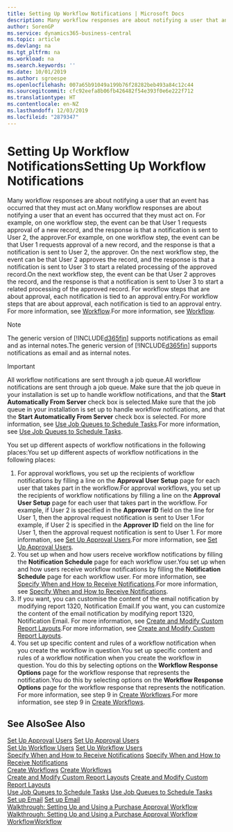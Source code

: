 ```yaml
---
title: Setting Up Workflow Notifications | Microsoft Docs
description: Many workflow responses are about notifying a user that an event has occurred that they must act on. For example, on one workflow step, the event can be that User 1 requests approval of a new record, and the response is that a notification is sent to User 2, the approver. On the next workflow step, the event can be that User 2 approves the record, and the response is that a notification is sent to User 3 to start a related processing of the approved record. For workflow steps that are about approval, each notification is tied to an approval entry.
author: SorenGP
ms.service: dynamics365-business-central
ms.topic: article
ms.devlang: na
ms.tgt_pltfrm: na
ms.workload: na
ms.search.keywords: ''
ms.date: 10/01/2019
ms.author: sgroespe
ms.openlocfilehash: 007a65b91049a199b76f28282beb493a84c12c44
ms.sourcegitcommit: cfc92eefa8b06fb426482f54e393f0e6e222f712
ms.translationtype: HT
ms.contentlocale: en-NZ
ms.lasthandoff: 12/03/2019
ms.locfileid: "2879347"
---
```

# <a name="setting-up-workflow-notifications"></a><span data-ttu-id="2def0-106">Setting Up Workflow Notifications</span><span class="sxs-lookup"><span data-stu-id="2def0-106">Setting Up Workflow Notifications</span></span>
<span data-ttu-id="2def0-107">Many workflow responses are about notifying a user that an event has occurred that they must act on.</span><span class="sxs-lookup"><span data-stu-id="2def0-107">Many workflow responses are about notifying a user that an event has occurred that they must act on.</span></span> <span data-ttu-id="2def0-108">For example, on one workflow step, the event can be that User 1 requests approval of a new record, and the response is that a notification is sent to User 2, the approver.</span><span class="sxs-lookup"><span data-stu-id="2def0-108">For example, on one workflow step, the event can be that User 1 requests approval of a new record, and the response is that a notification is sent to User 2, the approver.</span></span> <span data-ttu-id="2def0-109">On the next workflow step, the event can be that User 2 approves the record, and the response is that a notification is sent to User 3 to start a related processing of the approved record.</span><span class="sxs-lookup"><span data-stu-id="2def0-109">On the next workflow step, the event can be that User 2 approves the record, and the response is that a notification is sent to User 3 to start a related processing of the approved record.</span></span> <span data-ttu-id="2def0-110">For workflow steps that are about approval, each notification is tied to an approval entry.</span><span class="sxs-lookup"><span data-stu-id="2def0-110">For workflow steps that are about approval, each notification is tied to an approval entry.</span></span> <span data-ttu-id="2def0-111">For more information, see [Workflow](across-workflow.md).</span><span class="sxs-lookup"><span data-stu-id="2def0-111">For more information, see [Workflow](across-workflow.md).</span></span>  

> [!NOTE]  
>  <span data-ttu-id="2def0-112">The generic version of [!INCLUDE[d365fin](includes/d365fin_md.md)] supports notifications as email and as internal notes.</span><span class="sxs-lookup"><span data-stu-id="2def0-112">The generic version of [!INCLUDE[d365fin](includes/d365fin_md.md)] supports notifications as email and as internal notes.</span></span>  

> [!IMPORTANT]  
>  <span data-ttu-id="2def0-113">All workflow notifications are sent through a job queue.</span><span class="sxs-lookup"><span data-stu-id="2def0-113">All workflow notifications are sent through a job queue.</span></span> <span data-ttu-id="2def0-114">Make sure that the job queue in your installation is set up to handle workflow notifications, and that the **Start Automatically From Server** check box is selected.</span><span class="sxs-lookup"><span data-stu-id="2def0-114">Make sure that the job queue in your installation is set up to handle workflow notifications, and that the **Start Automatically From Server** check box is selected.</span></span> <span data-ttu-id="2def0-115">For more information, see [Use Job Queues to Schedule Tasks](admin-job-queues-schedule-tasks.md).</span><span class="sxs-lookup"><span data-stu-id="2def0-115">For more information, see [Use Job Queues to Schedule Tasks](admin-job-queues-schedule-tasks.md).</span></span>

<span data-ttu-id="2def0-116">You set up different aspects of workflow notifications in the following places:</span><span class="sxs-lookup"><span data-stu-id="2def0-116">You set up different aspects of workflow notifications in the following places:</span></span>  

1.  <span data-ttu-id="2def0-117">For approval workflows, you set up the recipients of workflow notifications by filling a line on the **Approval User Setup** page for each user that takes part in the workflow.</span><span class="sxs-lookup"><span data-stu-id="2def0-117">For approval workflows, you set up the recipients of workflow notifications by filling a line on the **Approval User Setup** page for each user that takes part in the workflow.</span></span> <span data-ttu-id="2def0-118">For example, if User 2 is specified in the **Approver ID** field on the line for User 1, then the approval request notification is sent to User 1.</span><span class="sxs-lookup"><span data-stu-id="2def0-118">For example, if User 2 is specified in the **Approver ID** field on the line for User 1, then the approval request notification is sent to User 1.</span></span> <span data-ttu-id="2def0-119">For more information, see [Set Up Approval Users](across-how-to-set-up-approval-users.md).</span><span class="sxs-lookup"><span data-stu-id="2def0-119">For more information, see [Set Up Approval Users](across-how-to-set-up-approval-users.md).</span></span>  
2.  <span data-ttu-id="2def0-120">You set up when and how users receive workflow notifications by filling the **Notification Schedule** page for each workflow user.</span><span class="sxs-lookup"><span data-stu-id="2def0-120">You set up when and how users receive workflow notifications by filling the **Notification Schedule** page for each workflow user.</span></span> <span data-ttu-id="2def0-121">For more information, see [Specify When and How to Receive Notifications](across-how-to-specify-when-and-how-to-receive-notifications.md).</span><span class="sxs-lookup"><span data-stu-id="2def0-121">For more information, see [Specify When and How to Receive Notifications](across-how-to-specify-when-and-how-to-receive-notifications.md).</span></span>  
3.  <span data-ttu-id="2def0-122">If you want, you can customise the content of the email notification by modifying report 1320, Notification Email.</span><span class="sxs-lookup"><span data-stu-id="2def0-122">If you want, you can customize the content of the email notification by modifying report 1320, Notification Email.</span></span> <span data-ttu-id="2def0-123">For more information, see [Create and Modify Custom Report Layouts](ui-how-create-custom-report-layout.md).</span><span class="sxs-lookup"><span data-stu-id="2def0-123">For more information, see [Create and Modify Custom Report Layouts](ui-how-create-custom-report-layout.md).</span></span>  
4.  <span data-ttu-id="2def0-124">You set up specific content and rules of a workflow notification when you create the workflow in question.</span><span class="sxs-lookup"><span data-stu-id="2def0-124">You set up specific content and rules of a workflow notification when you create the workflow in question.</span></span> <span data-ttu-id="2def0-125">You do this by selecting options on the **Workflow Response Options** page for the workflow response that represents the notification.</span><span class="sxs-lookup"><span data-stu-id="2def0-125">You do this by selecting options on the **Workflow Response Options** page for the workflow response that represents the notification.</span></span> <span data-ttu-id="2def0-126">For more information, see step 9 in [Create Workflows](across-how-to-create-workflows.md).</span><span class="sxs-lookup"><span data-stu-id="2def0-126">For more information, see step 9 in [Create Workflows](across-how-to-create-workflows.md).</span></span>  

## <a name="see-also"></a><span data-ttu-id="2def0-127">See Also</span><span class="sxs-lookup"><span data-stu-id="2def0-127">See Also</span></span>  
 <span data-ttu-id="2def0-128">[Set Up Approval Users](across-how-to-set-up-approval-users.md) </span><span class="sxs-lookup"><span data-stu-id="2def0-128">[Set Up Approval Users](across-how-to-set-up-approval-users.md) </span></span>  
 <span data-ttu-id="2def0-129">[Set Up Workflow Users](across-how-to-set-up-workflow-users.md) </span><span class="sxs-lookup"><span data-stu-id="2def0-129">[Set Up Workflow Users](across-how-to-set-up-workflow-users.md) </span></span>  
 <span data-ttu-id="2def0-130">[Specify When and How to Receive Notifications](across-how-to-specify-when-and-how-to-receive-notifications.md) </span><span class="sxs-lookup"><span data-stu-id="2def0-130">[Specify When and How to Receive Notifications](across-how-to-specify-when-and-how-to-receive-notifications.md) </span></span>  
 <span data-ttu-id="2def0-131">[Create Workflows](across-how-to-create-workflows.md) </span><span class="sxs-lookup"><span data-stu-id="2def0-131">[Create Workflows](across-how-to-create-workflows.md) </span></span>  
 <span data-ttu-id="2def0-132">[Create and Modify Custom Report Layouts](ui-how-create-custom-report-layout.md) </span><span class="sxs-lookup"><span data-stu-id="2def0-132">[Create and Modify Custom Report Layouts](ui-how-create-custom-report-layout.md) </span></span>  
 <span data-ttu-id="2def0-133">[Use Job Queues to Schedule Tasks](admin-job-queues-schedule-tasks.md) </span><span class="sxs-lookup"><span data-stu-id="2def0-133">[Use Job Queues to Schedule Tasks](admin-job-queues-schedule-tasks.md) </span></span>  
 <span data-ttu-id="2def0-134">[Set up Email](admin-how-setup-email.md) </span><span class="sxs-lookup"><span data-stu-id="2def0-134">[Set up Email](admin-how-setup-email.md) </span></span>  
 <span data-ttu-id="2def0-135">[Walkthrough: Setting Up and Using a Purchase Approval Workflow](walkthrough-setting-up-and-using-a-purchase-approval-workflow.md) </span><span class="sxs-lookup"><span data-stu-id="2def0-135">[Walkthrough: Setting Up and Using a Purchase Approval Workflow](walkthrough-setting-up-and-using-a-purchase-approval-workflow.md) </span></span>  
 [<span data-ttu-id="2def0-136">Workflow</span><span class="sxs-lookup"><span data-stu-id="2def0-136">Workflow</span></span>](across-workflow.md)   
